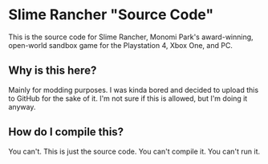 ﻿# Slime Rancher "Source Code"

This is the source code for Slime Rancher, Monomi Park's award-winning, open-world
sandbox game for the Playstation 4, Xbox One, and PC.

## Why is this here?

Mainly for modding purposes. I was kinda bored and decided to upload this to GitHub
for the sake of it. I'm not sure if this is allowed, but I'm doing it anyway.

## How do I compile this?

You can't. This is just the source code. You can't compile it. You can't run it.
